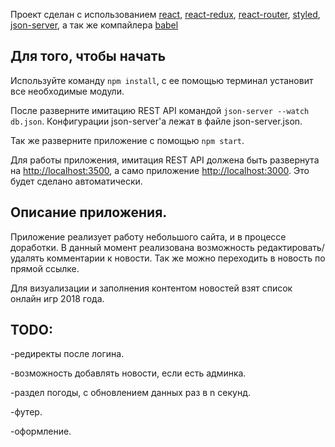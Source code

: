 Проект сделан с использованием [react](https://reactjs.org/), [react-redux](https://redux.js.org/), [react-router](https://reacttraining.com/react-router/web/guides/quick-start), [styled](https://www.styled-components.com/), [json-server](https://github.com/typicode/json-server), а так же компайлера [babel](https://babeljs.io/)

## Для того, чтобы начать

Используйте команду `npm install`, с ее помощью терминал установит все необходимые модули.

После разверните имитацию REST API командой `json-server --watch db.json`.
Конфигурации json-server'а лежат в файле json-server.json.

Так же разверните приложение с помощью `npm start`.

Для работы приложения, имитация REST API должена быть развернута на [http://localhost:3500](http://localhost:3500), а само приложение [http://localhost:3000](http://localhost:3000).
Это будет сделано автоматически.

## Описание приложения.

Приложение реализует работу небольшого сайта, и в процессе доработки. В данный момент реализована возможность редактировать/удалять комментарии к новости. Так же можно переходить в новость по прямой ссылке.

Для визуализации и заполнения контентом новостей взят список онлайн игр 2018 года.

## TODO:

-редиректы после логина.

-возможность добавлять новости, если есть админка.

-раздел погоды, с обновлением данных раз в n секунд.

-футер.

-оформление.
